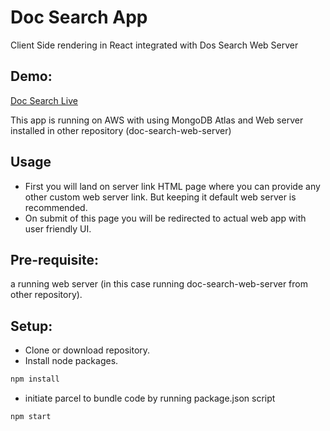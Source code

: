# Doc Search App
Client Side rendering in React integrated with Dos Search Web Server

## Demo:
[Doc Search Live](http://3.16.149.228:1238/index.html)

This app is running on AWS with using MongoDB Atlas and Web server installed in other repository
(doc-search-web-server)

## Usage
* First you will land on server link HTML page where you can provide any other custom web server link.
But keeping it default web server is recommended.
* On submit of this page you will be redirected to actual web app with user friendly UI.

## Pre-requisite:
a running web server (in this case running doc-search-web-server from other repository).

## Setup:
* Clone or download repository.
* Install node packages.
```bash
npm install 
```
* initiate parcel to bundle code by running package.json script
```bash
npm start
```